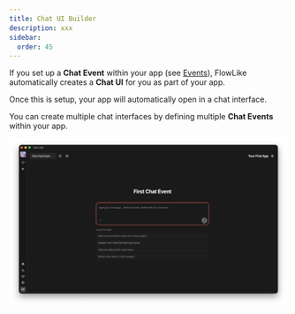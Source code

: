 ```yaml
---
title: Chat UI Builder
description: xxx
sidebar:
  order: 45
---
```


If you set up a **Chat Event** within your app (see [Events](/apps/events/)), FlowLike automatically creates a **Chat UI** for you as part of your app. 

Once this is setup, your app will automatically open in a chat interface. 

You can create multiple chat interfaces by defining multiple **Chat Events** within your app.

![Chat UI in FlowLike Apps](../../../assets/ChatUI.webp)